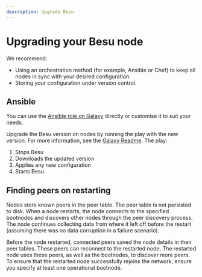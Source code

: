 ```yaml
---
description: Upgrade Besu
---
```


# Upgrading your Besu node

We recommend:

* Using an orchestration method (for example, Ansible or Chef) to keep all nodes in sync with your
  desired configuration.
* Storing your configuration under version control.

## Ansible

You can use the [Ansible role on Galaxy](https://galaxy.ansible.com/pegasyseng/hyperledger_besu)
directly or customise it to suit your needs.

Upgrade the Besu version on nodes by running the play with the new version. For more information,
see the [Galaxy Readme](https://galaxy.ansible.com/pegasyseng/hyperledger_besu). The play:

1. Stops Besu
1. Downloads the updated version
1. Applies any new configuration
1. Starts Besu.

## Finding peers on restarting

Nodes store known peers in the peer table. The peer table is not persisted to disk. When a node
restarts, the node connects to the specified bootnodes and discovers other nodes through the peer
discovery process. The node continues collecting data from where it left off before the restart
(assuming there was no data corruption in a failure scenario).

Before the node restarted, connected peers saved the node details in their peer tables. These peers
can reconnect to the restarted node.  The restarted node uses these peers, as well as the
bootnodes, to discover more peers. To ensure that the restarted node successfully rejoins the
network, ensure you specify at least one operational bootnode.
